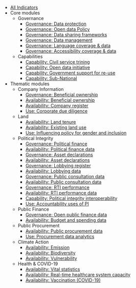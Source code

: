 * [All Indicators](index.md)
* Core modules
    * Governance 
        * [Governance: Data protection](../indicators/G.GOVERNANCE.DPL.md)
        * [Governance: Open data Policy](../indicators/G.GOVERNANCE.ODPOLICY.md)
        * [Governance: Data sharing frameworks](../indicators/G.GOVERNANCE.DATASHARING.md)
        * [Governance: Data management](../indicators/G.GOVERNANCE.DATAMANAGE.md)
        * [Governance: Language coverage & data](../indicators/G.GOVERNANCE.LANG.md)
        * [Governance: Accessibility coverage & data](../indicators/G.GOVERNANCE.ACCESSIBILITY.md)
    * Capabilities
        * [Capability: Civil service trining](../indicators/C.CAPABILITIES.TRAIN.md)
        * [Capability: Open data initiative](../indicators/C.CAPABILITIES.ODINIT.md)
        * [Capability: Government support for re-use](../indicators/C.CAPABILITIES.GOVSUPPORT.md)
        * [Capability: Sub-National](../indicators/C.CAPABILITIES.SUBNAT.md)
* Thematic modules 
    * Company Information 
        * [Governance: Beneficial ownership](../indicators/G.COMPANY.BOT.md)
        * [Availability: Beneficial ownership ](../indicators/A.COMPANY.BOT.md)
        * [Availability: Company register](../indicators/A.COMPANY.REG.md)
        * [Use: Corporate due diligence](../indicators/U.COMPANY.DUEDIL.md)
    * Land 
        * [Availability: Land tenure](../indicators/A.LAND.TENURE.md)
        * [Availability: Existing land use](../indicators/A.LAND.ELU.md)
        * [Use: Influencing policy for gender and inclusion](../indicators/U.LAND.GENDERINCLUSION.md)
    * Political Integrity 
         * [Governance: Political finance](../indicators/G.PI.POLFIN.md)
         * [Availability: Political finance data](../indicators/A.PI.POLFIN.md)
         * [Governance: Asset declarations](../indicators/G.PI.IAD.md)
         * [Availability: Asset declarations](../indicators/A.PI.IAD.md)
         * [Governance: Lobbying register](../indicators/G.PI.LOBBY.md)
         * [Availability: Lobbying data](../indicators/A.PI.LOBBY.md)
         * [Governance: Public consultation data](../indicators/G.PI.PUBCON.md)
         * [Availability: Public consultation data](../indicators/A.PI.PUBCON.md)
         * [Governance: RTI performance](../indicators/G.PI.RTI.md)
         * [Availability: RTI performance data](../indicators/A.PI.RTI.md)
         * [Capability: Political integrity interoperability](../indicators/C.PI.INTEROP.md)
         * [Use: Accountability uses of PI](../indicators/U.PI.ACCOUNT.md)
    * Public Finance
         * [Governance: Open public finance data](../indicators/G.PF.PUB-FINANCE.md)
         * [Availability: Budget and spending data](../indicators/A.PF.BUDGETSPEND.md)
    * Public Procurement 
         * [Availability: Public procurement data](../indicators/A.PROCUREMENT.OC.md)
         * [Use: Procurement data analytics](../indicators/U.PROCUREMENT.ANALYTICS.md)
    * Climate Action 
         * [Availability: Emission](../indicators/A.CLIMATE.EMI.md)
         * [Availability: Biodiversity](../indicators/A.CLIMATE.BIO.md)
         * [Availability: Vulnerability](../indicators/A.CLIMATE.VUL.md)
    * Health & COVID-19
         * [Availability: Vital statistics](../indicators/A.HEALTH.CRVS.md)
         * [Availability: Real-time healthcare system capacity](../indicators/A.HEALTH.RTC.md)
         * [Availability: Vaccination (COVID-19)](../indicators/A.HEALTH.VAC.md)
